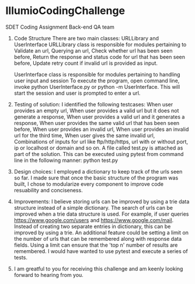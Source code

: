 # IllumioCodingChallenge
SDET Coding Assignment Back-end QA team

1. Code Structure
  There are two main classes: URLLibrary and UserInterface
  URLLibrary class is responsible for modules pertaining to 
     Validate an url, 
     Querying an url, 
     Check whether url has been seen before, 
     Return the response and status code for url that has been seen before, 
     Update retry count if invalid url is provided as input.
  
    UserInterface class is responsible for modules pertaining to handling user input and session
    To execute the program, open command line, invoke python UserInterface.py or python -m UserInterface. This will start the session and user is prompted to enter a url.
  
  
 2. Testing of solution:
  I identified the following testcases:
     When user provides an empty url, 
     When user provides a valid url but it does not generate a response, 
     When user provides a valid url and it generates a response, 
     When user  provides the same valid url that has been seen before, 
     When user provides an invalid url, 
     When user provides an invalid url for the third time, 
     When user gives the same invalid url, 
     Combinations of inputs for url like ftp/http/https, url with or without port, ip or localhost or domain and so on.
  A file called test.py is attached as part of the solution. This can be executed using pytest from command line in 
  the following manner:
      python test.py
  
  
 3. Design choices:
  I employed a dictionary to keep track of the urls seen so far. I made sure that once the basic structure of the program was built, I chose to modularize every component to improve code resuability and conciseness.
  
 4. Improvements:
I believe storing urls can be improved by using a trie data structure instead of a simple dictionary. The search of urls can be improved when a trie data structure is used. For example, if user queries https://www.google.com/users and https://www.google.com/mail. Instead of creating two separate entries in dictionary, this can be improved by using a trie.
An additional feature could be setting a limit on the number of urls that can be remembered along with response data fields. Using a limit can ensure that the 'top n' number of results are remembered.
I would have wanted to use pytest and execute a series of tests.
 5. I am greatful to you for receiving this challenge and am keenly looking forward to hearing from you.

  
  
